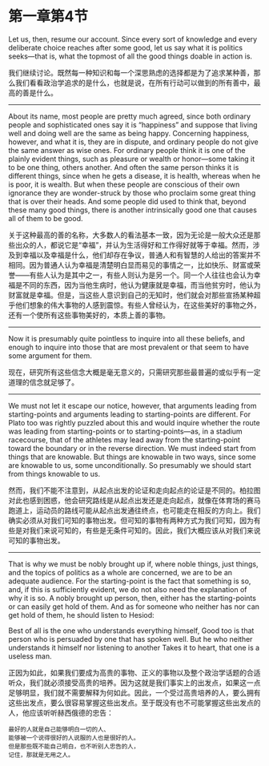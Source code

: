 # 第一章第4节

Let us, then, resume our account. Since every sort of knowledge and every deliberate choice reaches after some good, let us say what it is politics seeks—that is, what the topmost of all the good things doable in action is.

我们继续讨论。既然每一种知识和每一个深思熟虑的选择都是为了追求某种善，那么我们看看政治学追求的是什么，也就是说，在所有行动可以做到的所有善中，最高的善是什么。

---

About its name, most people are pretty much agreed, since both ordinary people and sophisticated ones say it is “happiness” and suppose that living well and doing well are the same as being happy. Concerning happiness, however, and what it is, they are in dispute, and ordinary people do not give the same answer as wise ones. For ordinary people think it is one of the plainly evident things, such as pleasure or wealth or honor—some taking it to be one thing, others another. And often the same person thinks it is different things, since when he gets a disease, it is health, whereas when he is poor, it is wealth. But when these people are conscious of their own ignorance they are wonder-struck by those who proclaim some great thing that is over their heads. And some people did used to think that, beyond these many good things, there is another intrinsically good one that causes all of them to be good.

关于这种最高的善的名称，大多数人的看法基本一致，因为无论是一般大众还是那些出众的人，都说它是“幸福”，并认为生活得好和工作得好就等于幸福。然而，涉及到幸福以及幸福是什么，他们却存在争议，普通人和有智慧的人给出的答案并不相同。因为普通人认为幸福是清楚明白显而易见的事情之一，比如快乐、财富或荣誉——有些人认为是其中之一，有些人则认为是另一个。同一个人往往也会认为幸福是不同的东西，因为当他生病时，他认为健康就是幸福，而当他贫穷时，他认为财富就是幸福。但是，当这些人意识到自己的无知时，他们就会对那些宣扬某种超乎他们想象的伟大事物的人感到震惊。有些人曾经认为，在这些美好的事物之外，还有一个使所有这些事物美好的，本质上善的事物。

---

Now it is presumably quite pointless to inquire into all these beliefs, and enough to inquire into those that are most prevalent or that seem to have some argument for them.

现在，研究所有这些信念大概是毫无意义的，只需研究那些最普遍的或似乎有一定道理的信念就足够了。

---

We must not let it escape our notice, however, that arguments leading from starting-points and arguments leading to starting-points are different. For Plato too was rightly puzzled about this and would inquire whether the route was leading from starting-points or to starting-points—as, in a stadium racecourse, that of the athletes may lead away from the starting-point toward the boundary or in the reverse direction. We must indeed start from things that are knowable. But things are knowable in two ways, since some are knowable to us, some unconditionally. So presumably we should start from things knowable to us.

然而，我们不能不注意到，从起点出发的论证和走向起点的论证是不同的。柏拉图对此也感到困惑，他会研究路线是从起点出发还是走向起点，就像在体育场的赛马跑道上，运动员的路线可能从起点出发通往终点，也可能走在相反的方向上。我们确实必须从对我们可知的事物出发。但可知的事物有两种方式为我们可知，因为有些是对我们来说可知的，有些是无条件可知的。因此，我们大概应该从对我们来说可知的事物出发。


---


That is why we must be nobly brought up if, where noble things, just things, and the topics of politics as a whole are concerned, we are to be an adequate audience. For the starting-point is the fact that something is so, and, if this is sufficiently evident, we do not also need the explanation of why it is so. A nobly brought up person, then, either has the starting-points or can easily get hold of them. And as for someone who neither has nor can get hold of them, he should listen to Hesiod:

Best of all is the one who understands everything himself,
Good too is that person who is persuaded by one that has spoken well.
But he who neither understands it himself nor listening to another
Takes it to heart, that one is a useless man.


正因为如此，如果我们要成为高贵的事物、正义的事物以及整个政治学话题的合适听众，我们就必须接受高贵的培养。因为这就是我们事实上的出发点，如果这一点足够明显，我们就不需要解释为何如此。因此，一个受过高贵培养的人，要么拥有这些出发点，要么很容易掌握这些出发点。至于既没有也不可能掌握这些出发点的人，他应该听听赫西俄德的忠告：

```
最好的人就是自己能够明白一切的人、
能够被一个说得很好的人说服的人也是很好的人。
但是那些既不能自己明白，也不听别人忠告的人，
记住，那就是无用之人。
```